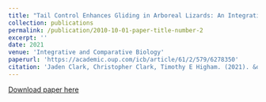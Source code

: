```yaml
---
title: "Tail Control Enhances Gliding in Arboreal Lizards: An Integrative Study Using a 3D Geometric Model and Numerical Simulation: Complimentary/Contributed Paper"
collection: publications
permalink: /publication/2010-10-01-paper-title-number-2
excerpt: ''
date: 2021
venue: 'Integrative and Comparative Biology'
paperurl: 'https://academic.oup.com/icb/article/61/2/579/6278350'
citation: 'Jaden Clark, Christopher Clark, Timothy E Higham. (2021). &quot;Tail Control Enhances Gliding in Arboreal Lizards: An Integrative Study Using a 3D Geometric Model and Numerical Simulation.&quot; <i>Integrative and Comparative Biology</i>.'
---
```


[Download paper here](https://academic.oup.com/icb/article/61/2/579/6278350)
